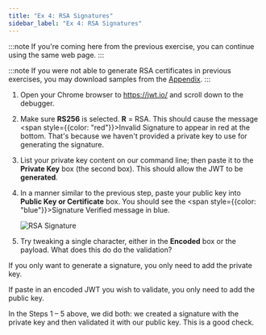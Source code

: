 ```yaml
---
title: "Ex 4: RSA Signatures"
sidebar_label: "Ex 4: RSA Signatures"
---
```


:::note
If you're coming here from the previous exercise,
you can continue using the same web page.
:::

:::note
If you were not able to generate RSA certificates in
previous exercises, you may download samples from
the [Appendix](/docs/jwt/keys).
:::


1. Open your Chrome browser to https://jwt.io/ and scroll
   down to the debugger.

2. Make sure **RS256** is selected.  **R** = RSA.  This should
   cause the message <span style={{color: "red"}}>Invalid Signature</span>
   to appear in red at the bottom.  That's because we haven't
   provided a private key to use for generating the signature.

3. List your private key content on our command line; then
   paste it to the **Private Key** box (the second box).
   This should allow the JWT to be **generated**.

4. In a manner similar to the previous step, paste your public
   key into **Public Key or Certificate** box.  You should see
   the <span style={{color: "blue"}}>Signature Verified</span> message
   in blue.

   ![RSA Signature](/jwt/jwt04.png)

5. Try tweaking a single character, either in the **Encoded** box
   or the payload.  What does this do do the validation?

If you only want to generate a signature, you only need to add
the private key.

If paste in an encoded JWT you wish to validate, you only need
to add the public key.

In the Steps 1 – 5 above, we did both: we created a signature with
the private key and then validated it with our public key.  This is
a good check.
